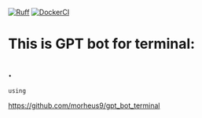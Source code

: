[![Ruff](https://github.com/morheus9/gpt_bot_terminal/actions/workflows/ruff.yml/badge.svg)](https://github.com/morheus9/fastapi_postgres_crud/actions/workflows/ruff.yml)
[![DockerCI](https://github.com/morheus9/gpt_bot_terminal/actions/workflows/push_dockerfile.yml/badge.svg?branch=master)](https://github.com/morheus9/fastapi_postgres_crud/actions/workflows/push_dockerfile.yml)

# This is GPT bot for terminal:
## .

```
using
```
https://github.com/morheus9/gpt_bot_terminal